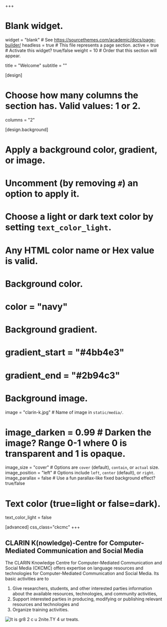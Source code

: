 +++
# Blank widget.
widget = "blank"  # See https://sourcethemes.com/academic/docs/page-builder/
headless = true  # This file represents a page section.
active = true  # Activate this widget? true/false
weight = 10  # Order that this section will appear.

title = "Welcome"
subtitle = ""

[design]
  # Choose how many columns the section has. Valid values: 1 or 2.
  columns = "2"

[design.background]
  # Apply a background color, gradient, or image.
  #   Uncomment (by removing `#`) an option to apply it.
  #   Choose a light or dark text color by setting `text_color_light`.
  #   Any HTML color name or Hex value is valid.

  # Background color.
  # color = "navy"
  
  # Background gradient.
  # gradient_start = "#4bb4e3"
  # gradient_end = "#2b94c3"
  
  # Background image.
  image = "clarin-k.jpg"  # Name of image in `static/media/`.
  # image_darken = 0.99  # Darken the image? Range 0-1 where 0 is transparent and 1 is opaque.
  image_size = "cover"  #  Options are `cover` (default), `contain`, or `actual` size.
  image_position = "left"  # Options include `left`, `center` (default), or `right`.
  image_parallax = false # Use a fun parallax-like fixed background effect? true/false
  
  # Text color (true=light or false=dark).
  text_color_light = false

[advanced]
  css_class="ckcmc"
+++

## CLARIN K(nowledge)-Centre for Computer-Mediated Communication and Social Media

The CLARIN Knowledge Centre for Computer-Mediated Communication and Social
Media (CKCMC) offers expertise on language resources and technologies for
Computer-Mediated Communication and Social Media. Its basic activities are to
1. Give researchers, students, and other interested parties information about
   the available resources, technologies, and community activities,
2. Support interested parties in producing, modifying or publishing relevant
   resources and technologies and
3. Organize training activities.

![It is gr8 2 c u 2nite.TY 4 ur treats.](SMS_composition_on_feature_phone.png)
